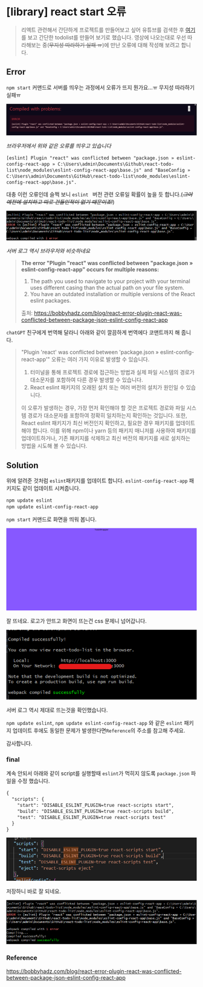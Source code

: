 # [library] react start 오류

> 리엑트 관련해서 간단하게 프로젝트를 만들어보고 싶어 유튜브를 검색한 후 [여기](https://www.youtube.com/watch?v=LoYbN6qoQHA)를 보고 간단한 todolist를 만들어 보기로 했습니다. 영상에 나오는대로 우선 따라해보는 중(~~무지성 따라하기 실패 ㅠ~~)에 만난 오류에 대해 작성해 보려고 합니다.

## Error

`npm start` 커맨드로 서버를 띄우는 과정에서 오류가 뜨지 뭔가요...ㅠ 무지성 따라하기 실패ㅠ

![image-20230426150128813](https://raw.githubusercontent.com/KrGil/blog-contents-b/53638381a36e83fc90daef62cecab37edba2c747/software/web-development/react/error.assets/image-20230426150128813.png)

*브라우저에서 위와 같은 오류를 띄우고 있습니다*

```
[eslint] Plugin "react" was conflicted between "package.json » eslint-config-react-app » C:\Users\admin\Documents\Github\react-todo-list\node_modules\eslint-config-react-app\base.js" and "BaseConfig » C:\Users\admin\Documents\GitHub\react-todo-list\node_modules\eslint-config-react-app\base.js".
```

대충 이런 오류인데 슬쩍 보니 `eslint ` 버전 관련 오류일 확률이 높을 듯 합니다.(~~*그야 예전에 설치하고 따로 건들인적이 없기 때문이죠!*~~)



![image-20230426150242275](https://raw.githubusercontent.com/KrGil/blog-contents-b/53638381a36e83fc90daef62cecab37edba2c747/software/web-development/react/error.assets/image-20230426150242275.png)

*서버 로그 역시 브라우저와 비슷하네요*

> **The error "Plugin "react" was conflicted between "package.json » eslint-config-react-app" occurs for multiple reasons:**
>
> 1. The path you used to navigate to your project with your terminal uses different casing than the actual path on your file system.
> 2. You have an outdated installation or multiple versions of the React eslint packages.
>
> 출처: https://bobbyhadz.com/blog/react-error-plugin-react-was-conflicted-between-package-json-eslint-config-react-app

`chatGPT` 친구에게 번역해 달라니 아래와 같이 깔끔하게 번역에다 코맨트까지 해 줍니다.

> "Plugin 'react' was conflicted between 'package.json » eslint-config-react-app'" 오류는 여러 가지 이유로 발생할 수 있습니다.
>
> 1. 터미널을 통해 프로젝트 경로에 접근하는 방법과 실제 파일 시스템의 경로가 대소문자를 포함하여 다른 경우 발생할 수 있습니다.
> 2. React eslint 패키지의 오래된 설치 또는 여러 버전의 설치가 원인일 수 있습니다.
>
> 이 오류가 발생하는 경우, 가장 먼저 확인해야 할 것은 프로젝트 경로와 파일 시스템 경로가 대소문자를 포함하여 정확히 일치하는지 확인하는 것입니다. 또한, React eslint 패키지가 최신 버전인지 확인하고, 필요한 경우 패키지를 업데이트해야 합니다. 이를 위해 npm이나 yarn 등의 패키지 매니저를 사용하여 패키지를 업데이트하거나, 기존 패키지를 삭제하고 최신 버전의 패키지를 새로 설치하는 방법을 시도해 볼 수 있습니다.



## Solution

위에 알려준 것처럼 `eslint`패키지를 업데이트 합니다.  `eslint-config-react-app` 패키지도 같이 업데이트 시켜줍니다.

```bash
npm update eslint
npm update eslint-config-react-app
```

`npm start` 커맨드로 화면을 띄워 봅니다.

![image-20230426151615387](https://raw.githubusercontent.com/KrGil/blog-contents-b/53638381a36e83fc90daef62cecab37edba2c747/software/web-development/react/error.assets/image-20230426151615387.png)

잘 뜨네요. 로고가 안뜨고 화면이 뜨는건 css 문제니 넘어갑니다.

![image-20230426150445796](https://raw.githubusercontent.com/KrGil/blog-contents-b/53638381a36e83fc90daef62cecab37edba2c747/software/web-development/react/error.assets/image-20230426150445796.png)

서버 로그 역시 제대로 뜨는것을 확인했습니다.

`npm update eslint`,  `npm update eslint-config-react-app` 와 같은 `eslint` 패키지 업데이트 후에도 동일한 문제가 발생한다면`Reference`의 주소를 참고해 주세요.



감사합니다. 



### final

계속 안되서 아래와 같이 script를 실행할때 `eslint`가 먹히지 않도록 `package.json` 파일을 수정 했습니다.

```script
{
  "scripts": {
    "start": "DISABLE_ESLINT_PLUGIN=true react-scripts start",
    "build": "DISABLE_ESLINT_PLUGIN=true react-scripts build",
    "test": "DISABLE_ESLINT_PLUGIN=true react-scripts test"
  }
}
```



![image-20230426155644857](https://raw.githubusercontent.com/KrGil/blog-contents-b/ccc9f592f1fa65bc1bdf3726b0ff322fa5b4baba/software/web-development/react/error.assets/image-20230426155644857.png)

저장하니 바로 잘 되네요.

![image-20230426155717833](https://raw.githubusercontent.com/KrGil/blog-contents-b/ccc9f592f1fa65bc1bdf3726b0ff322fa5b4baba/software/web-development/react/error.assets/image-20230426155717833.png)

### Reference

https://bobbyhadz.com/blog/react-error-plugin-react-was-conflicted-between-package-json-eslint-config-react-app